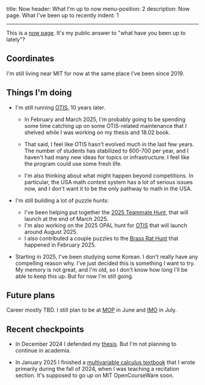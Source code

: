 title: Now
header: What I'm up to now
menu-position: 2
description: Now page. What I've been up to recently
indent: 1

---

This is a [now page](https://nownownow.com/about).
It's my public answer to "what have you been up to lately"?

## Coordinates

I'm still living near MIT for now at the same place I've been since 2019.

## Things I'm doing

- I'm still running [OTIS](otis.html), 10 years later.

  - In February and March 2025, I'm probably going to be spending
    some time catching up on some OTIS-related maintenance
    that I shelved while I was working on my thesis and 18.02 book.

  - That said, I feel like OTIS hasn't evolved much in the last few years.
    The number of students has stabilized to 600-700 per year, and
    I haven't had many new ideas for topics or infrastructure.
    I feel like the program could use some fresh life.

  - I'm also thinking about what might happen beyond competitions.
    In particular, the USA math contest system has a lot of serious issues now,
    and I don't want it to be the only pathway to math in the USA.

- I'm still building a lot of puzzle hunts:

  - I've been helping put together the
    [2025 Teammate Hunt](https://teammatehunt.com),
    that will launch at the end of March 2025.
  - I'm also working on the 2025 OPAL hunt for [OTIS](otis.html)
    that will launch around August 2025.
  - I also contributed a couple puzzles to the
    [Brass Rat Hunt](http://brassrathunt.org/) that happened in February 2025.

- Starting in 2025, I've been studying some Korean.
  I don't really have any compelling reason why.
  I've just decided this is something I want to try.
  My memory is not great, and I'm old, so I don't know how long I'll be able
  to keep this up. But for now I'm still going.

## Future plans

Career mostly TBD.
I still plan to be at [MOP](mop.html) in June
and [IMO](http://imo-official.org/) in July.

## Recent checkpoints

- In December 2024 I defended my
  [thesis](/textbooks/chen-evanchen-phd-math-2025-thesis.pdf).
  But I'm not planning to continue in academia.

- In January 2025 I finished a [multivariable calculus textbook](1802.html)
  that I wrote primarily during the fall of 2024,
  when I was teaching a recitation section.
  It's supposed to go up on MIT OpenCourseWare soon.
